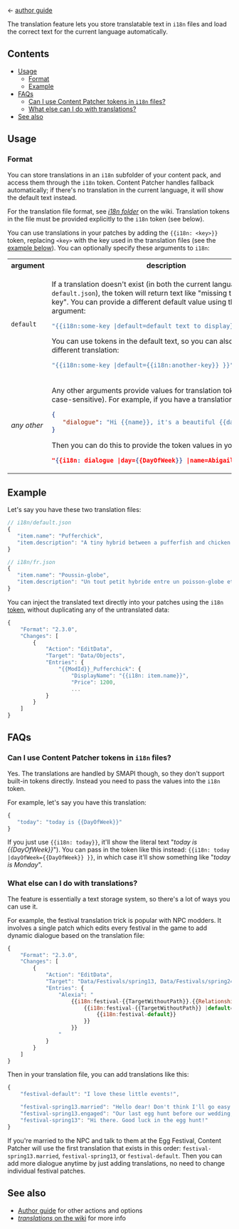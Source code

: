﻿← [author guide](../author-guide.md)

The translation feature lets you store translatable text in `i18n` files and load the correct text
for the current language automatically.

## Contents
* [Usage](#usage)
  * [Format](#format)
  * [Example](#example)
* [FAQs](#faqs)
  * [Can I use Content Patcher tokens in `i18n` files?](#can-i-use-content-patcher-tokens-in-i18n-files)
  * [What else can I do with translations?](#what-else-can-i-do-with-translations)
* [See also](#see-also)

## Usage
### Format
You can store translations in an `i18n` subfolder of your content pack, and access them through the
`i18n` token. Content Patcher handles fallback automatically; if there's no translation in the
current language, it will show the default text instead.

For the translation file format, see [_i18n folder_](https://stardewvalleywiki.com/Modding:Modder_Guide/APIs/Translation#i18n_folder)
on the wiki. Translation tokens in the file must be provided explicitly to the `i18n` token (see
below).

You can use translations in your patches by adding the `{{i18n: <key>}}` token, replacing `<key>`
with the key used in the translation files (see the [example below](#example)). You can optionally
specify these arguments to `i18n`:

<table>
<tr>
<th>argument</th>
<th>description</th>
</tr>
<tr>
<td><code>default</code></td>
<td>

If a translation doesn't exist (in both the current language _and_ `default.json`), the token will
return text like "missing translation: key". You can provide a different default value using the
`default` argument:
```js
"{{i18n:some-key |default=default text to display}}"
```

You can use tokens in the default text, so you can also default to a different translation:
```js
"{{i18n:some-key |default={{i18n:another-key}} }}"
```

</td>
</tr>
<tr>
<td>

_any other_

</td>
<td>

Any other arguments provide values for translation tokens (not case-sensitive). For example, if you
have a translation like this:
```json
{
   "dialogue": "Hi {{name}}, it's a beautiful {{day}} morning!"
}
```

Then you can do this to provide the token values in your patch:
```json
"{{i18n: dialogue |day={{DayOfWeek}} |name=Abigail }}"
```

</td>
</table>

## Example
Let's say you have these two translation files:

```js
// i18n/default.json
{
   "item.name": "Pufferchick",
   "item.description": "A tiny hybrid between a pufferfish and chicken."
}
```
```js
// i18n/fr.json
{
   "item.name": "Poussin-globe",
   "item.description": "Un tout petit hybride entre un poisson-globe et un poussin."
}
```

You can inject the translated text directly into your patches using the `i18n`
[token](../author-guide.md#tokens), without duplicating any of the untranslated data:

```js
{
    "Format": "2.3.0",
    "Changes": [
        {
            "Action": "EditData",
            "Target": "Data/Objects",
            "Entries": {
                "{{ModId}}_Pufferchick": {
                    "DisplayName": "{{i18n: item.name}}",
                    "Price": 1200,
                    ...
            }
        }
    ]
}
```

## FAQs
### Can I use Content Patcher tokens in `i18n` files?
Yes. The translations are handled by SMAPI though, so they don't support built-in tokens directly.
Instead you need to pass the values into the `i18n` token.

For example, let's say you have this translation:
```js
{
   "today": "today is {{DayOfWeek}}"
}
```

If you just use `{{i18n: today}}`, it'll show the literal text "_today is {{DayOfWeek}}_").
You can pass in the token like this instead: `{{i18n: today |dayOfWeek={{DayOfWeek}} }}`, in which
case it'll show something like "_today is Monday_".

### What else can I do with translations?
The feature is essentially a text storage system, so there's a lot of ways you can use it.

For example, the festival translation trick is popular with NPC modders. It involves a single patch
which edits every festival in the game to add dynamic dialogue based on the translation file:

```js
{
    "Format": "2.3.0",
    "Changes": [
        {
            "Action": "EditData",
            "Target": "Data/Festivals/spring13, Data/Festivals/spring24, Data/Festivals/summer11, Data/Festivals/summer28, Data/Festivals/fall16, Data/Festivals/fall27, Data/Festivals/winter8, Data/Festivals/winter25",
            "Entries": {
                "Alexia": "
                    {{i18n:festival-{{TargetWithoutPath}}.{{Relationship:Alexia}} |default=
                        {{i18n:festival-{{TargetWithoutPath}} |default=
                            {{i18n:festival-default}}
                        }}
                    }}
                "
            }
        }
    ]
}
```

Then in your translation file, you can add translations like this:
```js
{
    "festival-default": "I love these little events!",

    "festival-spring13.married": "Hello dear! Don't think I'll go easy on you in the egg hunt.",
    "festival-spring13.engaged": "Our last egg hunt before our wedding, can you believe it?"
    "festival-spring13": "Hi there. Good luck in the egg hunt!"
}
```

If you're married to the NPC and talk to them at the Egg Festival, Content Patcher will use the
first translation that exists in this order: `festival-spring13.married`, `festival-spring13`, or
`festival-default`. Then you can add more dialogue anytime by just adding translations, no need to
change individual festival patches.

## See also
* [Author guide](../author-guide.md) for other actions and options
* [_translations_ on the wiki](https://stardewvalleywiki.com/Modding:Translations) for more info
